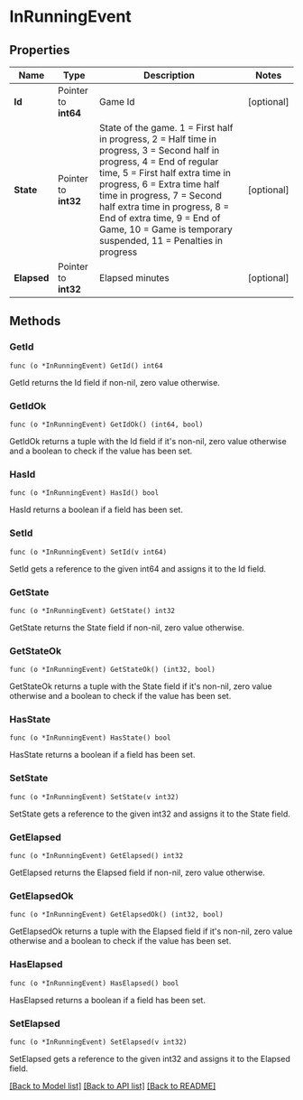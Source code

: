 # InRunningEvent

## Properties

Name | Type | Description | Notes
------------ | ------------- | ------------- | -------------
**Id** | Pointer to **int64** | Game Id | [optional] 
**State** | Pointer to **int32** | State of the game.  1 &#x3D; First half in progress,  2 &#x3D; Half time in progress,  3 &#x3D; Second half in progress,  4 &#x3D; End of regular time, 5 &#x3D; First half extra time in progress,  6 &#x3D; Extra time half time in progress,  7 &#x3D; Second half extra time in progress,  8 &#x3D; End of extra time,  9 &#x3D; End of Game,  10 &#x3D; Game is temporary suspended,  11 &#x3D; Penalties in progress  | [optional] 
**Elapsed** | Pointer to **int32** | Elapsed minutes | [optional] 

## Methods

### GetId

`func (o *InRunningEvent) GetId() int64`

GetId returns the Id field if non-nil, zero value otherwise.

### GetIdOk

`func (o *InRunningEvent) GetIdOk() (int64, bool)`

GetIdOk returns a tuple with the Id field if it's non-nil, zero value otherwise
and a boolean to check if the value has been set.

### HasId

`func (o *InRunningEvent) HasId() bool`

HasId returns a boolean if a field has been set.

### SetId

`func (o *InRunningEvent) SetId(v int64)`

SetId gets a reference to the given int64 and assigns it to the Id field.

### GetState

`func (o *InRunningEvent) GetState() int32`

GetState returns the State field if non-nil, zero value otherwise.

### GetStateOk

`func (o *InRunningEvent) GetStateOk() (int32, bool)`

GetStateOk returns a tuple with the State field if it's non-nil, zero value otherwise
and a boolean to check if the value has been set.

### HasState

`func (o *InRunningEvent) HasState() bool`

HasState returns a boolean if a field has been set.

### SetState

`func (o *InRunningEvent) SetState(v int32)`

SetState gets a reference to the given int32 and assigns it to the State field.

### GetElapsed

`func (o *InRunningEvent) GetElapsed() int32`

GetElapsed returns the Elapsed field if non-nil, zero value otherwise.

### GetElapsedOk

`func (o *InRunningEvent) GetElapsedOk() (int32, bool)`

GetElapsedOk returns a tuple with the Elapsed field if it's non-nil, zero value otherwise
and a boolean to check if the value has been set.

### HasElapsed

`func (o *InRunningEvent) HasElapsed() bool`

HasElapsed returns a boolean if a field has been set.

### SetElapsed

`func (o *InRunningEvent) SetElapsed(v int32)`

SetElapsed gets a reference to the given int32 and assigns it to the Elapsed field.


[[Back to Model list]](../README.md#documentation-for-models) [[Back to API list]](../README.md#documentation-for-api-endpoints) [[Back to README]](../README.md)


